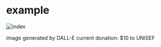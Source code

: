 # example
![index](https://user-images.githubusercontent.com/10051127/179386925-50a1b812-fca3-44ed-9658-afce0b44681b.jpg)


image generated by DALL-E
current donation: $10 to UNISEF
